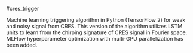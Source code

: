 #cres_trigger

Machine learning triggering algorithm in Python (TensorFlow 2) for weak and noisy signal from CRES. This version of the algorithm utilizes LSTM units to learn from the chirping signature of CRES signal in Fourier space. MLFlow hyperparameter optimization with multi-GPU parallelization has been added.
